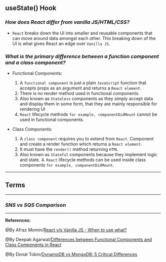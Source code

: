 ## **useState() Hook**

### ***How does React differ from vanilla JS/HTML/CSS?***

- `React` breaks down the UI into smaller and reusable components that can move around data amongst each other. This breaking down of the UI is what gives React an edge over `Vanilla JS`.

### ***What is the primary difference between a function component and a class component?***

-  Functional Components:
     1. A `functional component` is just a plain `JavaScript` function that accepts props as an argument and returns a `React element`.
     2. There is no render method used in functional components.
     3. Also known as `Stateless` components as they simply accept data and display them in some form, that they are mainly responsible for rendering UI
      4. `React` lifecycle methods `for example, componentDidMount` cannot be used in functional components.

- Class Components:
     1. A `class component` requires you to extend from `React`. Component and create a render function which returns a `React element`.
     2. It must have the `render()` method returning `HTML`
     3. Also known as `Stateful` components because they implement logic and state.
      4. `React` lifecycle methods can be used inside class components `for example, componentDidMount`.
      
-----------------------------------------------


## **Terms**

-----------------------------------------------

### ***SNS vs SQS Comparison***



-------------------------------------------------------------



**References:**

@By Afraz Momin/[React v/s Vanilla JS - When to use what?](https://dev.to/afrazchelsea/react-vs-vanilla-js-what-why-and-when-1jin) 

@By Deepak Agarwal/[Differences between Functional Components and Class Components in React](https://www.geeksforgeeks.org/differences-between-functional-components-and-class-components-in-react/)

@By Donal Tobin/[DynamoDB vs MongoDB: 5 Critical Differences](https://www.xplenty.com/blog/dynamodb-vs-mongodb-differences/)
